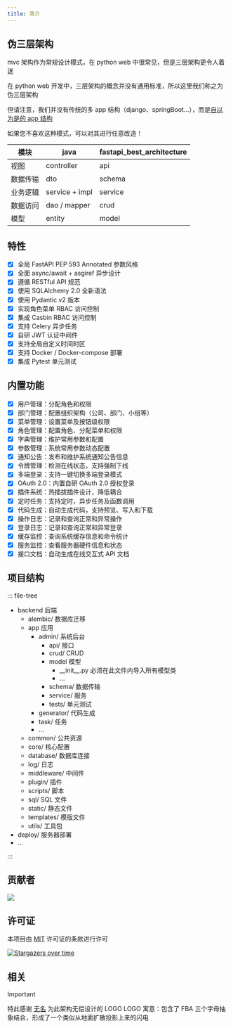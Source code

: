 ```yaml
---
title: 简介
---
```


## 伪三层架构

mvc 架构作为常规设计模式，在 python web 中很常见，但是三层架构更令人着迷

在 python web 开发中，三层架构的概念并没有通用标准，所以这里我们称之为伪三层架构

但请注意，我们并没有传统的多 app 结构（django、springBoot...），而是[自以为是的 app 结构](#项目结构)

如果您不喜欢这种模式，可以对其进行任意改造！

| 模块     | java           | fastapi_best_architecture |
| -------- | -------------- | ------------------------- |
| 视图     | controller     | api                       |
| 数据传输 | dto            | schema                    |
| 业务逻辑 | service + impl | service                   |
| 数据访问 | dao / mapper   | crud                      |
| 模型     | entity         | model                     |

## 特性

- [x] 全局 FastAPI PEP 593 Annotated 参数风格
- [x] 全面 async/await + asgiref 异步设计
- [x] 遵循 RESTful API 规范
- [x] 使用 SQLAlchemy 2.0 全新语法
- [x] 使用 Pydantic v2 版本
- [x] 实现角色菜单 RBAC 访问控制
- [x] 集成 Casbin RBAC 访问控制
- [x] 支持 Celery 异步任务
- [x] 自研 JWT 认证中间件
- [x] 支持全局自定义时间时区
- [x] 支持 Docker / Docker-compose 部署
- [x] 集成 Pytest 单元测试

## 内置功能

- [x] 用户管理：分配角色和权限
- [x] 部门管理：配置组织架构（公司、部门、小组等）
- [x] 菜单管理：设置菜单及按钮级权限
- [x] 角色管理：配置角色、分配菜单和权限
- [x] 字典管理：维护常用参数和配置
- [x] 参数管理：系统常用参数动态配置
- [x] 通知公告：发布和维护系统通知公告信息
- [x] 令牌管理：检测在线状态，支持强制下线
- [x] 多端登录：支持一键切换多端登录模式
- [x] OAuth 2.0：内置自研 OAuth 2.0 授权登录
- [x] 插件系统：热插拔插件设计，降低耦合
- [x] 定时任务：支持定时，异步任务及函数调用
- [x] 代码生成：自动生成代码，支持预览、写入和下载
- [x] 操作日志：记录和查询正常和异常操作
- [x] 登录日志：记录和查询正常和异常登录
- [x] 缓存监控：查询系统缓存信息和命令统计
- [x] 服务监控：查看服务器硬件信息和状态
- [x] 接口文档：自动生成在线交互式 API 文档

## 项目结构

::: file-tree

- backend 后端
  - alembic/ 数据库迁移
  - app 应用
    - admin/ 系统后台
      - api/ 接口
      - crud/ CRUD
      - model 模型
        - \_\_init\_\_.py 必须在此文件内导入所有模型类
        - …
      - schema/ 数据传输
      - service/ 服务
      - tests/ 单元测试
    - generator/ 代码生成
    - task/ 任务
    - …
  - common/ 公共资源
  - core/ 核心配置
  - database/ 数据库连接
  - log/ 日志
  - middleware/ 中间件
  - plugin/ 插件
  - scripts/ 脚本
  - sql/ SQL 文件
  - static/ 静态文件
  - templates/ 模版文件
  - utils/ 工具包
- deploy/ 服务器部署
- …

:::

## 贡献者

<a href="https://github.com/fastapi-practices/fastapi_best_architecture/graphs/contributors">
  <img src="https://contrib.rocks/image?repo=fastapi-practices/fastapi_best_architecture"/>
</a>

## 许可证

本项目由 [MIT](https://github.com/fastapi-practices/fastapi_best_architecture/blob/master/LICENSE) 许可证的条款进行许可

[![Stargazers over time](https://starchart.cc/fastapi-practices/fastapi_best_architecture.svg?variant=adaptive)](https://starchart.cc/fastapi-practices/fastapi_best_architecture)

## 相关

> [!IMPORTANT]
> 特此感谢 [无名](https://github.com/lvright) 为此架构无偿设计的 LOGO
> LOGO 寓意：包含了 FBA 三个字母抽象结合，形成了一个类似从地面扩散投影上来的闪电
